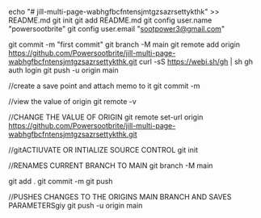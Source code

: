 echo "# jill-multi-page-wabhgfbcfntensjmtgzsazrsettykthk" >> README.md
git init
git add README.md
git config user.name "powersootbrite"
git config user.email "sootpower3@gmail.com"

git commit -m "first commit"
git branch -M main
git remote add origin https://github.com/Powersootbrite/jill-multi-page-wabhgfbcfntensjmtgzsazrsettykthk.git
curl -sS https://webi.sh/gh | sh
gh auth login
git push -u origin main


//create a save point and attach memo to it
git commit -m

//view the value of origin
git remote -v

//CHANGE THE VALUE OF ORIGIN
git remote set-url origin https://github.com/Powersootbrite/jill-multi-page-wabhgfbcfntensjmtgzsazrsettykthk.git

//gitACTIUVATE OR INTIALIZE SOURCE CONTROL
git init

//RENAMES CURRENT BRANCH TO MAIN
git branch -M main

git add .
git commit -m
git push

//PUSHES CHANGES TO THE ORIGINS MAIN BRANCH AND SAVES PARAMETERSgiy
git push -u origin main

